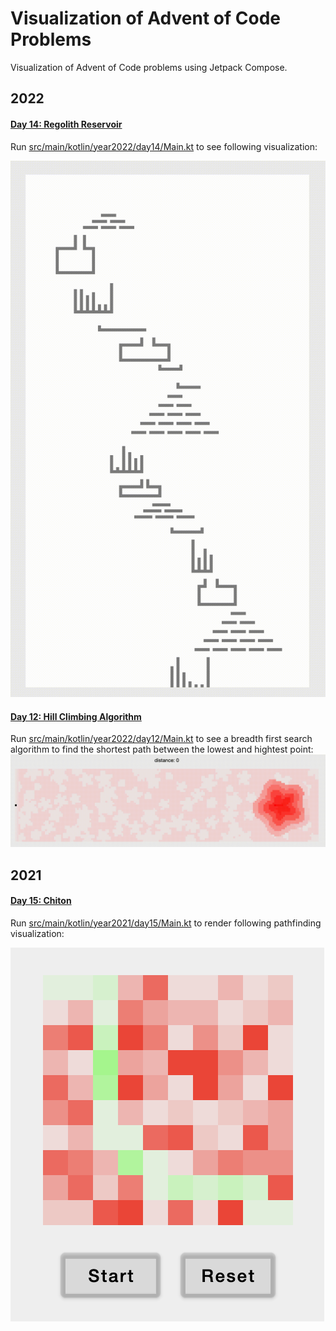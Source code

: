 # Visualization of Advent of Code Problems

Visualization of Advent of Code problems using Jetpack Compose.

## 2022

#### [Day 14: Regolith Reservoir](https://adventofcode.com/2022/day/14)

Run [src/main/kotlin/year2022/day14/Main.kt](https://github.com/b4ob4b/aoc_visualization/blob/main/src/main/kotlin/year2022/day14/Main.kt#L24) to see following visualization:

![](https://github.com/b4ob4b/aoc_visualization/blob/main/src/main/resources/year2022/14/2022_14.gif?raw=true)

#### [Day 12: Hill Climbing Algorithm](https://adventofcode.com/2022/day/12)

Run [src/main/kotlin/year2022/day12/Main.kt](https://github.com/b4ob4b/aoc_visualization/blob/main/src/main/kotlin/year2022/day12/Main.kt#L24) to see a breadth first search algorithm to find the shortest path between the lowest and hightest point:
![](https://github.com/b4ob4b/aoc_visualization/blob/main/src/main/resources/year2022/12/2022_12.gif?raw=true)
## 2021
#### [Day 15:  Chiton](https://adventofcode.com/2021/day/15)

Run [src/main/kotlin/year2021/day15/Main.kt](https://github.com/b4ob4b/aoc_visualization/blob/main/src/main/kotlin/year2021/day15/Main.kt#L23) to render following pathfinding visualization:

![](https://github.com/b4ob4b/aoc_visualization/blob/main/src/main/resources/year2021/15/2021_15_%20Chiton_sample.png?raw=true)
